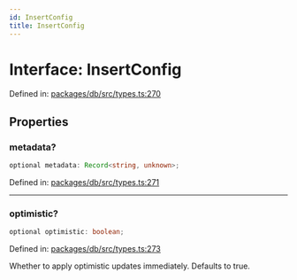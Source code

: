 ```yaml
---
id: InsertConfig
title: InsertConfig
---
```


<!-- DO NOT EDIT: this page is autogenerated from the type comments -->

# Interface: InsertConfig

Defined in: [packages/db/src/types.ts:270](https://github.com/TanStack/db/blob/main/packages/db/src/types.ts#L270)

## Properties

### metadata?

```ts
optional metadata: Record<string, unknown>;
```

Defined in: [packages/db/src/types.ts:271](https://github.com/TanStack/db/blob/main/packages/db/src/types.ts#L271)

***

### optimistic?

```ts
optional optimistic: boolean;
```

Defined in: [packages/db/src/types.ts:273](https://github.com/TanStack/db/blob/main/packages/db/src/types.ts#L273)

Whether to apply optimistic updates immediately. Defaults to true.
